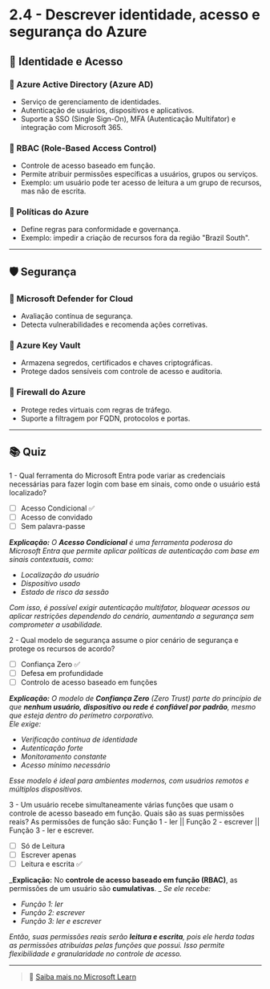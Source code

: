 # 2.4 - Descrever identidade, acesso e segurança do Azure

## 🔐 Identidade e Acesso

### 🔸 Azure Active Directory (Azure AD)

- Serviço de gerenciamento de identidades.
- Autenticação de usuários, dispositivos e aplicativos.
- Suporte a SSO (Single Sign-On), MFA (Autenticação Multifator) e integração com Microsoft 365.

### 🔸 RBAC (Role-Based Access Control)

- Controle de acesso baseado em função.
- Permite atribuir permissões específicas a usuários, grupos ou serviços.
- Exemplo: um usuário pode ter acesso de leitura a um grupo de recursos, mas não de escrita.

### 🔸 Políticas do Azure

- Define regras para conformidade e governança.
- Exemplo: impedir a criação de recursos fora da região "Brazil South".

---

## 🛡️ Segurança

### 🔸 Microsoft Defender for Cloud

- Avaliação contínua de segurança.
- Detecta vulnerabilidades e recomenda ações corretivas.

### 🔸 Azure Key Vault

- Armazena segredos, certificados e chaves criptográficas.
- Protege dados sensíveis com controle de acesso e auditoria.

### 🔸 Firewall do Azure

- Protege redes virtuais com regras de tráfego.
- Suporte a filtragem por FQDN, protocolos e portas.

---

## 📚 Quiz 

1 - Qual ferramenta do Microsoft Entra pode variar as credenciais necessárias para fazer login com base em sinais, como onde o usuário está localizado?
  - [ ] Acesso Condicional ✅
  - [ ] Acesso de convidado
  - [ ] Sem palavra-passe

_**Explicação:** O **Acesso Condicional** é uma ferramenta poderosa do Microsoft Entra que permite aplicar políticas de autenticação com base em sinais contextuais, como:_
- _Localização do usuário_
- _Dispositivo usado_
- _Estado de risco da sessão_

_Com isso, é possível exigir autenticação multifator, bloquear acessos ou aplicar restrições dependendo do cenário, aumentando a segurança sem comprometer a usabilidade._

2 - Qual modelo de segurança assume o pior cenário de segurança e protege os recursos de acordo?
  - [ ] Confiança Zero ✅
  - [ ] Defesa em profundidade
  - [ ] Controlo de acesso baseado em funções

_**Explicação:** O modelo de **Confiança Zero** (Zero Trust) parte do princípio de que **nenhum usuário, dispositivo ou rede é confiável por padrão**, mesmo que esteja dentro do perímetro corporativo._  
_Ele exige:_
- _Verificação contínua de identidade_
- _Autenticação forte_
- _Monitoramento constante_
- _Acesso mínimo necessário_

_Esse modelo é ideal para ambientes modernos, com usuários remotos e múltiplos dispositivos._

3 - Um usuário recebe simultaneamente várias funções que usam o controle de acesso baseado em função. Quais são as suas permissões reais? As permissões de função são: Função 1 - ler || Função 2 - escrever || Função 3 - ler e escrever.
   - [ ] Só de Leitura
   - [ ] Escrever apenas
   - [ ] Leitura e escrita ✅

_**Explicação:** No **controle de acesso baseado em função (RBAC)**, as permissões de um usuário são **cumulativas**.  _
_Se ele recebe:_
- _Função 1: ler_
- _Função 2: escrever_
- _Função 3: ler e escrever_

_Então, suas permissões reais serão **leitura e escrita**, pois ele herda todas as permissões atribuídas pelas funções que possui. Isso permite flexibilidade e granularidade no controle de acesso._

---

> 🔗 [Saiba mais no Microsoft Learn](https://learn.microsoft.com/pt-br/training/modules/describe-azure-identity-access-security/)
